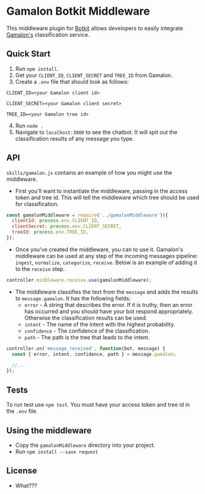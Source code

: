 # Gamalon Botkit Middleware

This middleware plugin for [Botkit](https://botkit.ai) allows developers to easily integrate [Gamalon's](https://gamalon.com/) classification service.

## Quick Start

1. Run `npm install`.
2. Get your `CLIENT_ID`, `CLIENT_SECRET` and `TREE_ID` from Gamalon.
3. Create a `.env` file that should look as follows:
  ```
  CLIENT_ID=<your Gamalon client id>
  
  CLIENT_SECRET=<your Gamalon client secret>

  TREE_ID=<your Gamalon tree id>
  ```
4. Run `node .`
5. Navigate to `localhost:3000` to see the chatbot. It will spit out the classification results of any message you type.

## API

`skills/gamalon.js` contains an example of how you might use the middleware.

* First you'll want to instantiate the middleware, passing in the access token and tree id. This will tell the middleware which tree should be used for classification.

```js
const gamalonMiddleware = require('../gamalonMiddleware')({
  clientId: process.env.CLIENT_ID,
  clientSecret: process.env.CLIENT_SECRET,
  treeId: process.env.TREE_ID,
});
```

* Once you've created the middleware, you can to use it. Gamalon's middleware can be used at any step of the incoming messages pipeline: `ingest`, `normalize`, `categorize`, `receive`. Below is an example of adding it to the `receive` step.

```js
controller.middleware.receive.use(gamalonMiddleware);
```

* The middleware classifies the text from the `message` and adds the results to `message.gamalon`. It has the following fields:
  * `error` - A string that describes the error. If it is truthy, then an error has occurred and you should have your bot respond appropriately. Otherwise the classification results can be used.
  * `intent` - The name of the intent with the highest probability.
  * `confidence` - The confidence of the classification.
  * `path` - The path is the tree that leads to the intent.

```js
controller.on('message_received', function(bot, message) {
  const { error, intent, confidence, path } = message.gamalon;

  //...
});
```

## Tests

To run test use `npm test`. You must have your access token and tree id in the
`.env` file.

## Using the middleware

* Copy the `gamalonMiddleware` directory into your project.
* Run `npm install --save request`

## License

* What???
